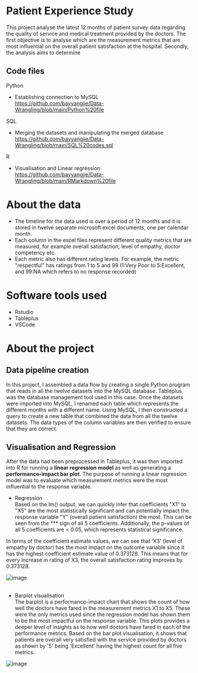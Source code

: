 # Patient Experience Study 
This project analyse the latest 12 months of patient survey data regarding the quality of service and medical treatment provided by the doctors. The first objective is to analyse which are the measurement metrics that are most influential on the overall patient satisfaction at the hospital. Secondly, the analysis aims to determine  <br>

## Code files
Python 
* Establishing connection to MySQL <br>
https://github.com/bayyangjie/Data-Wrangling/blob/main/Python%20file <br>

SQL
* Merging the datasets and manipulating the merged database <br>
https://github.com/bayyangjie/Data-Wrangling/blob/main/SQL%20codes.sql <br>

R 
* Visualisation and Linear regression <br>
https://github.com/bayyangjie/Data-Wrangling/blob/main/RMarkdown%20file <br>

# About the data
* The timeline for the data used is over a period of 12 months and it is stored in twelve separate microsoft excel documents, one per calendar month. 
* Each column in the excel files represent different quality metrics that are measured, for example overall satisfaction, level of empathy, doctor competency etc. 
* Each metric also has different rating levels. For example, the metric "respectful" has ratings from 1 to 5 and 99 (1:Very Poor to 5:Excellent, and 99:NA which refers to no response recorded)

# Software tools used
* Rstudio
* Tableplus
* VSCode

# About the project
## Data pipeline creation
In this project, I assembled a data flow by creating a single Python program that reads in all the twelve datasets into the MySQL database. Tableplus was the database management tool used in this case. Once the datasets were imported into MySQL, I renamed each table which represents the different months with a different name. Using MySQL, I then constructed a query to create a new table that combined the data from all the twelve datasets. The data types of the column variables are then verified to ensure that they are correct. 

## Visualisation and Regression
After the data had been preprocessed in Tableplus, it was then imported into R for running a **linear regression model** as well as generating a **performance-impact bar plot**. The purpose of running a linear regression model was to evaluate which measurement metrics were the most influential to the response variable. <br>

* Regression <br>
Based on the lm() output, we can quickly infer that coefficients "X1" to "X5" are the most statistically significant and can potentially impact the response variable "Y" (overall patient satisfaction) the most. This can be seen from the *** sign of all 5 coefficients. Additionally, the p-values of all 5 coefficients are < 0.05, which represents statistical significance.

In terms of the coefficient estimate values, we can see that 'X3' (level of empathy by doctor) has the most impact on the outcome variable since it has the highest coefficient estimate value of 0.373128. This means that for every increase in rating of X3, the overall satisfaction rating improves by 0.373128.

![image](https://github.com/user-attachments/assets/862cd7d6-76e9-41f1-b412-4f3301f5a96a) <br> <br>

* Barplot visualisation <br>
The barplot is a performance-impact chart that shows the count of how well the doctors have fared in the measurement metrics X1 to X5. These were the only metrics used since the regression model has shown them to be the most impactful on the response variable. This plots provides a deeper level of insights as to how well doctors have fared in each of the performance metrics. Based on the bar plot visualisation, it shows that patients are overall very satisfied with the service provided by doctors as shown by '5' being 'Excellent' having the highest count for all five metrics.

![image](https://github.com/user-attachments/assets/71933a57-73c9-4f48-b34a-98f2abb7e644)





